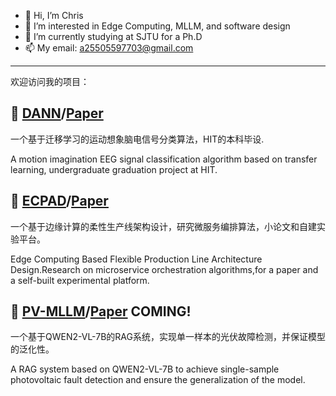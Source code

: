 - 👋 Hi, I’m Chris
- 🌱 I’m interested in Edge Computing, MLLM, and software design
- 🏫 I’m currently studying at SJTU for a Ph.D
- 📫 My email: a25505597703@gmail.com
---
欢迎访问我的项目：  
## 💠 [DANN](https://github.com/kongfuguagua/DANN_EEG)/[Paper](https://ieeexplore.ieee.org/document/10241474/)
一个基于迁移学习的运动想象脑电信号分类算法，HIT的本科毕设.

A motion imagination EEG signal classification algorithm based on transfer learning, undergraduate graduation project at HIT.

## 💠 [ECPAD](https://github.com/kongfuguagua/Edge-Computing-Based-Flexible-Production-Line-Architecture-Design)/[Paper](https://ieeexplore.ieee.org/document/10774337)
一个基于边缘计算的柔性生产线架构设计，研究微服务编排算法，小论文和自建实验平台。

Edge Computing Based Flexible Production Line Architecture Design.Research on microservice orchestration algorithms,for a paper and a self-built experimental platform.

## 💠 [PV-MLLM](https://github.com/kongfuguagua/PV-RAG)/[Paper]() COMING!
一个基于QWEN2-VL-7B的RAG系统，实现单一样本的光伏故障检测，并保证模型的泛化性。

A RAG system based on QWEN2-VL-7B to achieve single-sample photovoltaic fault detection and ensure the generalization of the model.
